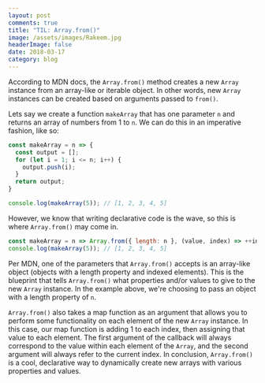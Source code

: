 ```yaml
---
layout: post
comments: true
title: "TIL: Array.from()"
image: /assets/images/Rakeem.jpg
headerImage: false
date: 2018-03-17
category: blog
---
```


According to MDN docs, the `Array.from()` method creates a new `Array` instance from an array-like or iterable object. In other words, new `Array` instances can be created based on
arguments passed to `from()`.

Lets say we create a function `makeArray` that has one parameter `n` and returns an array of numbers from 1 to `n`. We can do this in an imperative fashion, like so:

```javascript
const makeArray = n => {
  const output = [];
  for (let i = 1; i <= n; i++) {
    output.push(i);
  }
  return output;
}

console.log(makeArray(5)); // [1, 2, 3, 4, 5]
```

However, we know that writing declarative code is the wave, so this is where `Array.from()` may come in.

```javascript
const makeArray = n => Array.from({ length: n }, (value, index) => ++index);
console.log(makeArray(5)); // [1, 2, 3, 4, 5]
```

Per MDN, one of the parameters that `Array.from()` accepts is an array-like object (objects with a length property and indexed elements). This is the blueprint that tells `Array.from()` what properties and/or values to give to the new `Array` instance. In the example above, we're choosing to pass an object with a length property of `n`.

`Array.from()` also takes a map function as an argument that allows you to perform some functionality on each element of the new `Array` instance. In this case, our map function is adding 1 to each index, then assigning that value to each element. The first argument of the callback will always correspond to the value within each element of the `Array`, and the second argument will always refer to the current index. In conclusion, `Array.from()` is a cool, declarative way to dynamically create new arrays with various properties and values.


